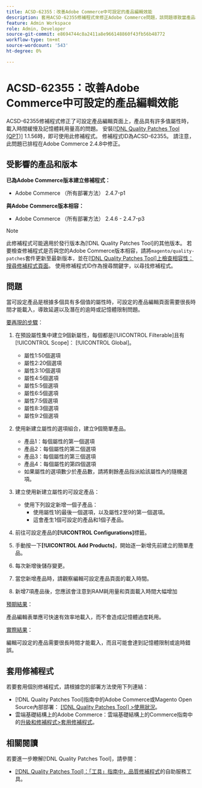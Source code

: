 ```yaml
---
title: ACSD-62355：改善Adobe Commerce中可設定的產品編輯效能
description: 套用ACSD-62355修補程式來修正Adobe Commerce問題，該問題導致當產品根據具有許多值的許多屬性時，可設定的產品編輯頁面載入緩慢。
feature: Admin Workspace
role: Admin, Developer
source-git-commit: e8694744c8a2411a8e966148860f43fb56b48772
workflow-type: tm+mt
source-wordcount: '543'
ht-degree: 0%

---
```


# ACSD-62355：改善Adobe Commerce中可設定的產品編輯效能

ACSD-62355修補程式修正了可設定產品編輯頁面上，產品具有許多值屬性時，載入時間緩慢及記憶體耗用量高的問題。 安裝[[!DNL Quality Patches Tool (QPT)]](/help/tools/quality-patches-tool/quality-patches-tool-to-self-serve-quality-patches.md) 1.1.56時，即可使用此修補程式。 修補程式ID為ACSD-62355。 請注意，此問題已排程在Adobe Commerce 2.4.8中修正。

## 受影響的產品和版本

**已為Adobe Commerce版本建立修補程式：**

* Adobe Commerce （所有部署方法） 2.4.7-p1

**與Adobe Commerce版本相容：**

* Adobe Commerce （所有部署方法） 2.4.6 - 2.4.7-p3

>[!NOTE]
>
>此修補程式可能適用於發行版本為[!DNL Quality Patches Tool]的其他版本。 若要檢查修補程式是否與您的Adobe Commerce版本相容，請將`magento/quality-patches`套件更新至最新版本，並在[[!DNL Quality Patches Tool]上檢查相容性：搜尋修補程式頁面](https://experienceleague.adobe.com/tools/commerce-quality-patches/index.html)。 使用修補程式ID作為搜尋關鍵字，以尋找修補程式。

## 問題

當可設定產品是根據多個具有多個值的屬性時，可設定的產品編輯頁面需要很長時間才能載入，導致延遲以及潛在的逾時或記憶體限制問題。

<u>要再現的步驟</u>：

1. 在預設屬性集中建立9個新屬性，每個都是[!UICONTROL Filterable]且有[!UICONTROL Scope]： [!UICONTROL Global]。
   * 屬性1:50個選項
   * 屬性2:20個選項
   * 屬性3:10個選項
   * 屬性4:5個選項
   * 屬性5:5個選項
   * 屬性6:5個選項
   * 屬性7:5個選項
   * 屬性8:3個選項
   * 屬性9:2個選項

1. 使用新建立屬性的選項組合，建立9個簡單產品。
   * 產品1：每個屬性的第一個選項
   * 產品2：每個屬性的第二個選項
   * 產品3：每個屬性的第三個選項
   * 產品4：每個屬性的第四個選項
   * 如果屬性的選項數少於產品數，請將剩餘產品指派給該屬性內的隨機選項。

1. 建立使用新建立屬性的可設定產品：
   * 使用下列設定新增一個子產品：
      * 使用屬性1的最後一個選項，以及屬性2至9的第一個選項。
      * 這會產生1個可設定的產品和1個子產品。
1. 前往可設定產品的&#x200B;**[!UICONTROL Configurations]**&#x200B;標籤。
1. 手動按一下&#x200B;**[!UICONTROL Add Products]**，開始逐一新增先前建立的簡單產品。
1. 每次新增後儲存變更。
1. 當您新增產品時，請觀察編輯可設定產品頁面的載入時間。
1. 新增7項產品後，您應該會注意到RAM耗用量和頁面載入時間大幅增加

<u>預期結果</u>：

產品編輯表單應可快速有效率地載入，而不會造成記憶體過度耗用。

<u>實際結果</u>：

編輯可設定的產品需要很長時間才能載入，而且可能會達到記憶體限制或逾時錯誤。

## 套用修補程式

若要套用個別修補程式，請根據您的部署方法使用下列連結：

* [!DNL Quality Patches Tool]指南中的Adobe Commerce或Magento Open Source內部部署： [[!DNL Quality Patches Tool] >使用狀況](/help/tools/quality-patches-tool/usage.md)。
* 雲端基礎結構上的Adobe Commerce：雲端基礎結構上的Commerce指南中的[升級和修補程式>套用修補程式](https://experienceleague.adobe.com/docs/commerce-cloud-service/user-guide/develop/upgrade/apply-patches.html)。

## 相關閱讀

若要進一步瞭解[!DNL Quality Patches Tool]，請參閱：

* [[!DNL Quality Patches Tool]：「工具」指南中，品質修補程式](/help/tools/quality-patches-tool/quality-patches-tool-to-self-serve-quality-patches.md)的自助服務工具。

